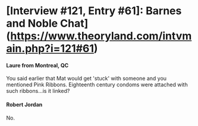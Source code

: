 # [Interview #121, Entry #61]: Barnes and Noble Chat](https://www.theoryland.com/intvmain.php?i=121#61)

#### Laure from Montreal, QC

You said earlier that Mat would get 'stuck' with someone and you mentioned Pink Ribbons. Eighteenth century condoms were attached with such ribbons...is it linked?

#### Robert Jordan

No.

